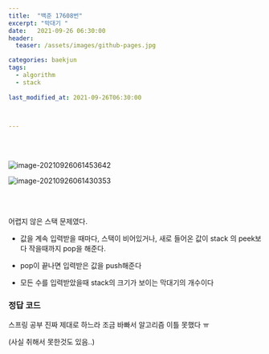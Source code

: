 ```yaml
---
title:  "백준 17608번"
excerpt: "막대기 "
date:   2021-09-26 06:30:00 
header:
  teaser: /assets/images/github-pages.jpg

categories: baekjun
tags:
  - algorithm
  - stack
  
last_modified_at: 2021-09-26T06:30:00



---
```


<br/>

<br/>

![image-20210926061453642](https://raw.githubusercontent.com/ShinDongHun1/image_repo/main/img/image-20210926061453642.png)

![image-20210926061430353](https://raw.githubusercontent.com/ShinDongHun1/image_repo/main/img/image-20210926061430353.png)

<br/>

<br/>

어렵지 않은 스택 문제였다.

- 값을 계속 입력받을 때마다, 스택이 비어있거나, 새로 들어온 값이 stack 의 peek보다 작을때까지 pop을 해준다.

- pop이 끝나면 입력받은 값을 push해준다
- 모든 수를 입력받았을때 stack의 크기가 보이는 막대기의 개수이다

### 정답 코드

<script src="https://gist.github.com/ShinDongHun1/098fcd2cba722db148c4f89d20a13648.js"></script>

스프링 공부 진짜 제대로 하느라 조금 바빠서 알고리즘 이틀 못했다 ㅠ

(사실 취해서 못한것도 있음..)